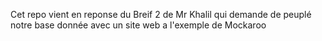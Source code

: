 Cet repo vient en reponse du Breif 2 de Mr Khalil qui demande de peuplé notre base donnée avec un site web a l'exemple de Mockaroo 
